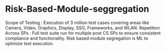 # Risk-Based-Module-seggregation
Scope of Testing :  Execution of 3 million test cases covering areas like Camera, Video, Graphics, Display, SSG, Frameworks, and WLAN. Repetition Across SPs :  Full test suite  run for multiple post CS SPs to ensure consistent compliance and functionality. Risk based module segregation is ML to optimize test execution.
